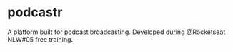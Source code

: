 # podcastr
A platform built for podcast broadcasting. Developed during @Rocketseat NLW#05 free training.
